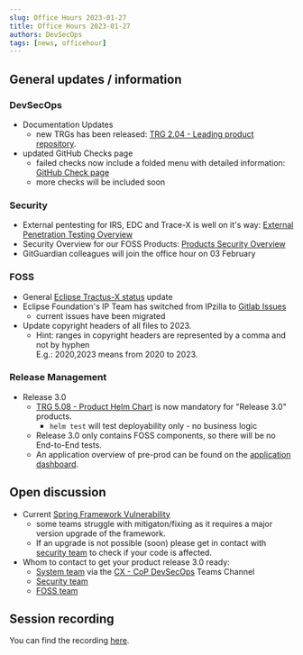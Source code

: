```yaml
---
slug: Office Hours 2023-01-27
title: Office Hours 2023-01-27
authors: DevSecOps
tags: [news, officehour]
---
```


## General updates / information

### DevSecOps

- Documentation Updates
  - new TRGs has been released: [TRG 2.04 - Leading product repository](https://eclipse-tractusx.github.io/docs/release/trg-2/trg-2-4).
- updated GitHub Checks page
  - failed checks now include a folded menu with detailed information: [GitHub Check page](https://tractusx-gh-org-checks.core.demo.catena-x.net/)
  - more checks will be included soon

### Security

- External pentesting for IRS, EDC and Trace-X is well on it's way: [External Penetration Testing Overview](https://confluence.catena-x.net/display/cxsecurity/External+Penetration+Testing)
- Security Overview for our FOSS Products: [Products Security Overview](https://confluence.catena-x.net/pages/viewpage.action?pageId=55002308)
- GitGuardian colleagues will join the office hour on 03 February

### FOSS

- General [Eclipse Tractus-X status](https://confluence.catena-x.net/display/CF/Status+Prep+and+Migration+to+Eclipse+Foundation) update
- Eclipse Foundation's IP Team has switched from IPzilla to [Gitlab Issues](https://gitlab.eclipse.org/eclipsefdn/emo-team/iplab/-/issues?search=automotive.tractusx&sort=created_date&state=all)
  - current issues have been migrated
- Update copyright headers of all files to 2023.
  - Hint: ranges in copyright headers are represented by a comma and not by hyphen<br />E.g.: 2020,2023 means from 2020 to 2023.

### Release Management

- Release 3.0
  - [TRG 5.08 - Product Helm Chart](https://eclipse-tractusx.github.io/docs/release/trg-5/trg-5-8) is now mandatory for "Release 3.0" products.
    - `helm test` will test deployability only - no business logic
  - Release 3.0 only contains FOSS components, so there will be no End-to-End tests.
  - An application overview of pre-prod can be found on the [application dashboard](https://app.pre-prod.demo.catena-x.net/).

## Open discussion

- Current [Spring Framework Vulnerability](https://cve.mitre.org/cgi-bin/cvename.cgi?name=CVE-2016-1000027)
  - some teams struggle with mitigaton/fixing as it requires a major version upgrade of the framework.
  - If an upgrade is not possible (soon) please get in contact with [security team](https://confluence.catena-x.net/display/cxsecurity/Who-is-Who+Security) to check if your code is affected.
- Whom to contact to get your product release 3.0 ready:
  - [System team](https://confluence.catena-x.net/display/ARTI/The+System+Team) via the [CX - CoP DevSecOps](https://teams.microsoft.com/l/channel/19%3a9a3c4a05a3514d07b973c13e7b468709%40thread.tacv2/CX%2520-%2520CoP%2520DevSecOps?groupId=17b1a2dc-67fb-4a49-a2ed-dd1344321439&tenantId=1ad22c6d-2f08-4f05-a0ba-e17f6ce88380) Teams Channel
  - [Security team](https://confluence.catena-x.net/display/cxsecurity/Who-is-Who+Security)
  - [FOSS team](https://confluence.catena-x.net/pages/viewpage.action?pageId=54986488)

## Session recording

You can find the recording [here](https://bcgcatenax.sharepoint.com/:v:/r/sites/CommunitiesofPractises/Shared%20Documents/CX-CoP%20DevSecOps/Office_Hours_Regular_Recordings/20230127_DevSecOps%20Business%20Hours-Recording.mp4?csf=1&web=1&e=hdiPGJ).
